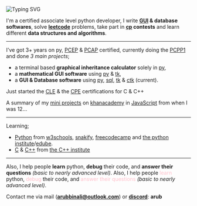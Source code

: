<img src="https://readme-typing-svg.herokuapp.com?font=roboto&color=00FFFF&size=18&vCenter=true&height=16&lines=Hala%2C+I'm+Arub!;I+write+software+%26+drink+water%2C;There's+no+place+like+127.0.0.1" alt="Typing SVG" />


I'm a certified associate level python developer,
  I write __[GUI](https://en.wikipedia.org/wiki/Graphical_user_interface) & database softwares__, solve [__leetcode__](https://leetcode.com/u/arubbinali/) problems, take part in __[cp](https://en.wikipedia.org/wiki/Competitive_programming) contests__ and learn different __data structures and algorithms__.

-----

I've got 3+ years on py, [PCEP](https://pythoninstitute.org/pcep) & [PCAP](https://pythoninstitute.org/pcap) certified, currently doing the [PCPP1](https://pythoninstitute.org/pcpp1) and done _3 main projects_;
  - a terminal based **graphical inheritance calculator** solely in [py](https://www.python.org/about/),
  - a **mathematical GUI software** using [py](https://www.python.org/about/) & [tk](https://docs.python.org/3/library/tkinter.html#),
  - a **GUI & Database software** using [py](https://www.python.org/about/), [sql](https://www.mysql.com/), [tk](https://docs.python.org/3/library/tkinter.html#) & [ctk](https://customtkinter.tomschimansky.com/) (current).

Just started the [CLE](https://cppinstitute.org/cle) & the [CPE](https://cppinstitute.org/cpe) certifications for C & C++

A summary of my [mini projects](https://www.khanacademy.org/computer-programming/a-compilation-of-my-main-cute-programs/5392543665012736) on [khanacademy](https://www.khanacademy.org/) in [JavaScript](https://www.javascript.com/) from when I was 12...

-----
Learning;
- [Python](https://www.python.org/about/) from [w3schools](https://www.w3schools.com/python/), [snakify](https://snakify.org/en/), [freecodecamp](https://youtu.be/rfscVS0vtbw?si=yi7oXvj-OEBdfKTr) and [the python institute](https://pythoninstitute.org/)/[edube](https://edube.org/).
- [C](https://learn.microsoft.com/en-us/cpp/c-language/?view=msvc-170) & [C++](https://learn.microsoft.com/en-us/cpp/cpp/?view=msvc-170) from [the C++ institute](https://cppinstitute.org/certification-exams)

-----

Also, I help people **learn** python, **debug** their code, and **answer their questions** _(basic to nearly advanced level)_.
Also, I help people <span style="color:pink;">learn</span> python, <span style="color:pink;">debug</span> their code, and <span style="color:pink;">answer their questions</span> _(basic to nearly advanced level)_.


Contact me via mail ([__arubbinali@outlook.com__](mailto:arubbinali@outlook.com)) or [__discord__](https://discord.com/): **arub**

